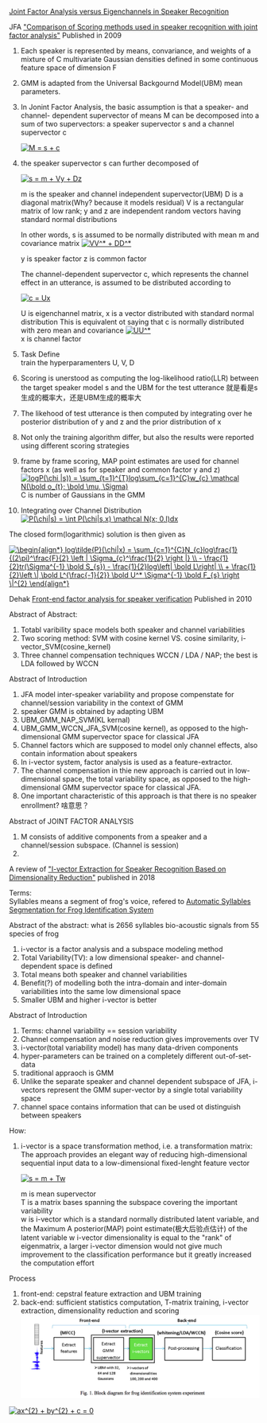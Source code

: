[Joint Factor Analysis versus Eigenchannels in Speaker Recognition](https://www.crim.ca/perso/patrick.kenny/FASysJ.pdf)



JFA ["Comparison of Scoring methods used in speaker recognition with joint factor analysis"](http://citeseerx.ist.psu.edu/viewdoc/download?doi=10.1.1.535.8896&rep=rep1&type=pdf)
Published in 2009

1. Each speaker is represented by means, convariance, and weights of a mixture of C multivariate Gaussian densities defined in some continuous feature space of dimension F
2. GMM is adapted from the Universal Backgournd Model(UBM) mean parameters.
3. In Jonint Factor Analysis, the basic assumption is that a speaker- and channel- dependent supervector of means M can be decomposed into a sum of two supervectors: a speaker supervector s and a channel supervector c
 
     <a href="https://www.codecogs.com/eqnedit.php?latex=M&space;=&space;s&space;&plus;&space;c" target="_blank"><img src="https://latex.codecogs.com/gif.latex?M&space;=&space;s&space;&plus;&space;c" title="M = s + c" /></a>

4. the speaker supervector s can further decomposed of 

    <a href="https://www.codecogs.com/eqnedit.php?latex=s&space;=&space;m&space;&plus;&space;Vy&space;&plus;&space;Dz" target="_blank"><img src="https://latex.codecogs.com/gif.latex?s&space;=&space;m&space;&plus;&space;Vy&space;&plus;&space;Dz" title="s = m + Vy + Dz" /></a>

    m is the speaker and channel independent supervector(UBM)
    D is a diagonal matrix(Why? because it models residual)
    V is a rectangular matrix of low rank;
    y and z are independent random vectors having standard normal distributions

    In other words, s is assumed to be normally distributed with mean m and covariance matrix  <a href="https://www.codecogs.com/eqnedit.php?latex=VV^*&space;&plus;&space;DD^*" target="_blank"><img src="https://latex.codecogs.com/gif.latex?VV^*&space;&plus;&space;DD^*" title="VV^* + DD^*" /></a>
 
    y is speaker factor
    z is common factor

    The channel-dependent supervector c, which represents the channel effect in an utterance, is assumed to be distributed according to 

   <a href="https://www.codecogs.com/eqnedit.php?latex=c&space;=&space;Ux" target="_blank"><img src="https://latex.codecogs.com/gif.latex?c&space;=&space;Ux" title="c = Ux" /></a>

    U is eigenchannel matrix, x is a vector distributed with standard normal distribution
    This is equivalent ot saying that c is normally distributed with zero mean and covariance <a href="https://www.codecogs.com/eqnedit.php?latex=UU^*" target="_blank"><img src="https://latex.codecogs.com/gif.latex?UU^*" title="UU^*" /></a>  
    x is channel factor

5. Task Define  
    train the hyperparamenters U, V, D
6. Scoring is unerstood as computing the log-likelihood ratio(LLR) between the target speaker model s and the UBM for the test utterance
   就是看是s 生成的概率大，还是UBM生成的概率大
7. The likehood of test utterance is then computed by integrating over he posterior distribution of y and z and the prior distribution of x
8. Not only the training algorithm differ, but also the results were reported using different scoring strategies
9. frame by frame scoring, MAP point estimates are used for channel factors x (as well as for speaker and common factor y and z)
<a href="https://www.codecogs.com/eqnedit.php?latex=logP(\chi&space;|s))&space;=&space;\sum_{t=1}^{T}log\sum_{c=1}^{C}w_{c}&space;\mathcal&space;N(\bold&space;o_{t};&space;\bold&space;\mu,&space;\Sigma)" target="_blank"><img src="https://latex.codecogs.com/gif.latex?logP(\chi&space;|s))&space;=&space;\sum_{t=1}^{T}log\sum_{c=1}^{C}w_{c}&space;\mathcal&space;N(\bold&space;o_{t};&space;\bold&space;\mu,&space;\Sigma)" title="logP(\chi |s)) = \sum_{t=1}^{T}log\sum_{c=1}^{C}w_{c} \mathcal N(\bold o_{t}; \bold \mu, \Sigma)" /></a>  
C is number of Gaussians in the GMM
10. Integrating over Channel Distribution  
<a href="https://www.codecogs.com/eqnedit.php?latex=P(\chi|s)&space;=&space;\int&space;P(\chi|s,x)&space;\mathcal&space;N(x;&space;0,I)dx" target="_blank"><img src="https://latex.codecogs.com/gif.latex?P(\chi|s)&space;=&space;\int&space;P(\chi|s,x)&space;\mathcal&space;N(x;&space;0,I)dx" title="P(\chi|s) = \int P(\chi|s,x) \mathcal N(x; 0,I)dx" /></a>

The closed form(logarithmic) solution is then given as

<a href="https://www.codecogs.com/eqnedit.php?latex=\begin{align*}&space;log\tilde{P}(\chi|x)&space;=&space;\sum_{c=1}^{C}N_{c}log\frac{1}{(2\pi)^\frac{F}{2}&space;\left&space;|&space;\Sigma_{c}^\frac{1}{2}&space;\right&space;|}&space;\\&space;-&space;\frac{1}{2}tr(\Sigma^{-1}&space;\bold&space;S_{s})&space;-&space;\frac{1}{2}log\left|&space;\bold&space;L\right|&space;\\&space;&plus;&space;\frac{1}{2}\left&space;\|&space;\bold&space;L^{\frac{-1}{2}}&space;\bold&space;U^*&space;\Sigma^{-1}&space;\bold&space;F_{s}&space;\right&space;\|^{2}&space;\end{align*}" target="_blank"><img src="https://latex.codecogs.com/gif.latex?\begin{align*}&space;log\tilde{P}(\chi|x)&space;=&space;\sum_{c=1}^{C}N_{c}log\frac{1}{(2\pi)^\frac{F}{2}&space;\left&space;|&space;\Sigma_{c}^\frac{1}{2}&space;\right&space;|}&space;\\&space;-&space;\frac{1}{2}tr(\Sigma^{-1}&space;\bold&space;S_{s})&space;-&space;\frac{1}{2}log\left|&space;\bold&space;L\right|&space;\\&space;&plus;&space;\frac{1}{2}\left&space;\|&space;\bold&space;L^{\frac{-1}{2}}&space;\bold&space;U^*&space;\Sigma^{-1}&space;\bold&space;F_{s}&space;\right&space;\|^{2}&space;\end{align*}" title="\begin{align*} log\tilde{P}(\chi|x) = \sum_{c=1}^{C}N_{c}log\frac{1}{(2\pi)^\frac{F}{2} \left | \Sigma_{c}^\frac{1}{2} \right |} \\ - \frac{1}{2}tr(\Sigma^{-1} \bold S_{s}) - \frac{1}{2}log\left| \bold L\right| \\ + \frac{1}{2}\left \| \bold L^{\frac{-1}{2}} \bold U^* \Sigma^{-1} \bold F_{s} \right \|^{2} \end{align*}" /></a>



Dehak [Front-end factor analysis for speaker verification](http://habla.dc.uba.ar/gravano/ith-2014/presentaciones/Dehak_et_al_2010.pdf)
Published in 2010

Abstract of Abstract:
1. Totabl varibility space models both speaker and channel variabilities
2. Two scoring method: SVM with cosine kernel VS. cosine similarity, i-vector_SVM(cosine_kernel)
3. Three channel compensation techniques WCCN / LDA / NAP; the best is LDA followed by WCCN 

Abstract of Introduction
1. JFA model inter-speaker variability and propose compenstate for channel/session variability in the context of GMM
2. speaker GMM is obtained by adapting UBM 
3. UBM_GMM_NAP_SVM(KL kernal)
4. UBM_GMM_WCCN_JFA_SVM(cosine kernel), as opposed to the high-dimensional GMM supervector space for classical JFA
5. Channel factors which are supposed to model only channel effects, also contain information about speakers
6. In i-vector system, factor analysis is used as a feature-extractor.
7. The channel compensation in thie new approach is carried out in low-dimensional space, the total variability space, as opposed to the high-dimensional GMM supervector space for classical JFA.
8. One important characteristic of this approach is that there is no speaker enrollment? 啥意思？

Abstract of JOINT FACTOR ANALYSIS
1. M consists of additive components from a speaker and a channel/session subspace. (Channel is session)
2. 



A review of  ["I-vector Extraction for Speaker Recognition Based on Dimensionality Reduction"](https://pdf.sciencedirectassets.com/280203/1-s2.0-S1877050918X00118/1-s2.0-S1877050918314042/main.pdf?x-amz-security-token=AgoJb3JpZ2luX2VjEHoaCXVzLWVhc3QtMSJGMEQCIDIEP4zGiqfC0hbEv7pZCx9edyUc0oe0jlzJVlnMGiOfAiBRKrfBAznANc45m85IW5CQ%2BeJ3NdKIyG8v%2FmUJwtkXXyraAwhSEAIaDDA1OTAwMzU0Njg2NSIMpUe1wwSVD9oIBk5fKrcD9gZTuQLraKsF%2Fc8EE87OEMn1dSpVFItkJDQTXlNYbkqXYNfflF%2F1dLGn1r1R8s7J0Ixkz88DVT2lj0S3FpypSbOpSbT0xGv8mVCYPjapvTmIHubJqE6JEym06qNJpFaopyePwR0tycIYy09Szfxq6fLbWTy229Rcifaqj%2FAPKXWxUozf010FWsZKuAORZHkrdCqJe3HpLpd2ULzIC2%2FxuXVBr%2BTF%2BqIzHoiea9E6ycZozeaikOfO%2B3OAOPjGirJVt%2FKzWbhwEDJhdcGXbOalL0Y8aeI6XjEcEgz4VzRery6cuKWLqoF047E0cSdP6MnLbYQNiGdIm%2FWUqWwQZOvCvnjcduYaW5NnRehNmF9ELMw14hyC6AS74HpCH3YwkKfj%2Ft2fW5ZKPLFTy077gNB4qCmQD4Al8K0KisVk4hjNJSw0WdaxOc9nmdpU5BCxuWG%2BTHHK4fC5m7HNxwCyFxTzQyH05DVixIbraExN5oz69W1qnxOA%2BBpDXWB44b6opwyrAg7weg1E6loAPq8AUcqpfw1DC2va7mBxCZYC9LuLv%2BRB%2F0iBfl8q%2BO%2FlidugIjZweU0416gPNTDixOTlBTq1AbGMZSqNnClInctK%2B6cNm%2BHCJS1rk7qvyjph384ZbFXD6dEyM6E2KyDEIoUDtuVq9WLquQ2uTVpqHkFV5H0CdbOxuzdaOoD7dLaWTlX5e5yD2bFSOKO%2FKoVUd5rZw5HUH9exGeQ201MTIS2coMMyxJGnIBKPh8YponVJoyLeuhF%2FMaf7zQ7C4gwXg8xLtG3bHnaefzfH4njiB5oKDWvpEuS74mSO6Fct6NngyE6UKlHv4pGGAso%3D&AWSAccessKeyId=ASIAQ3PHCVTYRYBOUGVA&Expires=1555640659&Signature=saSNSF%2BiTuuyV%2BtWKM1dkletLfU%3D&hash=7263ac8e3a142c2f3e178c3a11a71cc2e902561f244b6548c4946c506875f3ef&host=68042c943591013ac2b2430a89b270f6af2c76d8dfd086a07176afe7c76c2c61&pii=S1877050918314042&tid=spdf-118b68a7-1f5a-4a4a-a34f-44b11b358c1b&sid=50d782432bc9b345795a46a950b23b7f8603gxrqb&type=client)
published in 2018

Terms:   
Syllables means a segment of frog's voice, refered to [Automatic Syllables Segmentation for Frog Identification System](https://www.researchgate.net/profile/Dzati_Ramli/publication/251232572_Automatic_Syllables_Segmentation_for_Frog_Identification_System/links/02e7e51ef4a074b0d2000000.pdf)

Abstract of the abstract:
what is 2656 syllables bio-acoustic signals from 55 species of frog
1. i-vector is a factor analysis and a subspace modeling method
2. Total Variability(TV): a low dimensional speaker- and channel-dependent space is defined
3. Total means both speaker and channel variabilities
4. Benefit(?) of modelling both the intra-domain and inter-domain variabilities into the same low dimensional space
5. Smaller UBM and higher i-vector is better


Abstract of Introduction
1. Terms: channel variability == session variability 
2. Channel compensation and noise reduction gives improvements over TV
3. i-vector(total variability model) has many data-driven components 
4. hyper-parameters can be trained on a completely different out-of-set-data
5. traditional appraoch is GMM 
6. Unlike the separate speaker and channel dependent subspace of JFA, i-vectors represent the GMM super-vector by a single total variability space
7. channel space contains information that can be used ot distinguish between speakers

How:
1. i-vector is a space transformation method, i.e. a transformation matrix: The approach provides an elegant way of reducing high-dimensional sequential input data to a low-dimensional fixed-lenght feature vector

    <a href="https://www.codecogs.com/eqnedit.php?latex=s&space;=&space;m&space;&plus;&space;Tw" target="_blank"><img src="https://latex.codecogs.com/gif.latex?s&space;=&space;m&space;&plus;&space;Tw" title="s = m + Tw" /></a>  

    m is mean supervector  
    T is a matrix bases spanning the subspace covering the important variability  
    w is i-vector which is a standard normally distributed latent variable, and the Maximum A posterior(MAP) point estimate(极大后验点估计) of the latent variable w
    i-vector dimensionality is equal to the "rank" of eigenmatrix, a larger i-vector dimension would not give much improvement to the classification performance but it greatly increased the computation effort
    
  
Process
1. front-end: cepstral feature extraction and UBM training
2. back-end: sufficient statistics computation, T-matrix training, i-vector extraction, dimensionality reduction and scoring  
![](https://github.com/glynpu/voiceprint_review/blob/master/jpeg/block_diagram_for_frog_identification_system_experiment.png)



 

<a href="https://www.codecogs.com/eqnedit.php?latex=ax^{2}&space;&plus;&space;by^{2}&space;&plus;&space;c&space;=&space;0" target="_blank"><img src="https://latex.codecogs.com/gif.latex?ax^{2}&space;&plus;&space;by^{2}&space;&plus;&space;c&space;=&space;0" title="ax^{2} + by^{2} + c = 0" /></a>